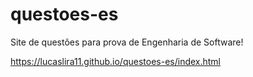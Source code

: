 # questoes-es
Site de questões para prova de Engenharia de Software!

https://lucaslira11.github.io/questoes-es/index.html
